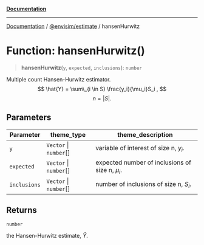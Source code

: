 [**Documentation**](../../../README.md)

---

[Documentation](../../../README.md) / [@envisim/estimate](../README.md) / hansenHurwitz

# Function: hansenHurwitz()

> **hansenHurwitz**(`y`, `expected`, `inclusions`): `number`

Multiple count Hansen-Hurwitz estimator.
$$ \hat{Y} = \sum\_{i \in S} \frac{y_i}{\mu_i}S_i , $$
$$ n = |S| . $$

## Parameters

| Parameter    | theme_type             | theme_description                                 |
| ------------ | ---------------------- | ------------------------------------------------- |
| `y`          | `Vector` \| `number`[] | variable of interest of size n, $y_i$.            |
| `expected`   | `Vector` \| `number`[] | expected number of inclusions of size n, $\mu_i$. |
| `inclusions` | `Vector` \| `number`[] | number of inclusions of size n, $S_i$.            |

## Returns

`number`

the Hansen-Hurwitz estimate, $\hat{Y}$.
